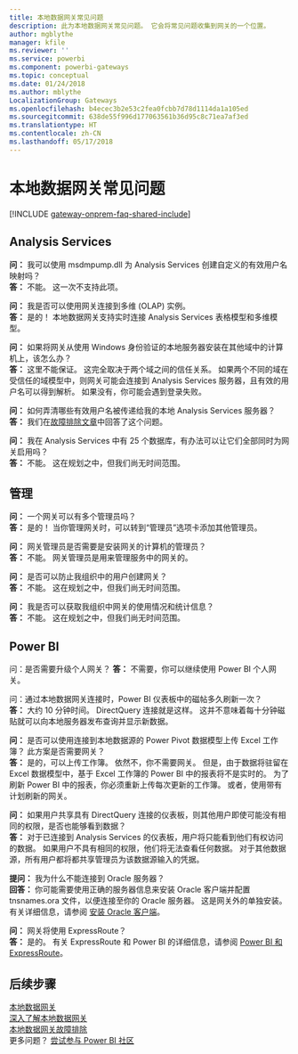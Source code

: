 ```yaml
---
title: 本地数据网关常见问题
description: 此为本地数据网关常见问题。 它会将常见问题收集到网关的一个位置。
author: mgblythe
manager: kfile
ms.reviewer: ''
ms.service: powerbi
ms.component: powerbi-gateways
ms.topic: conceptual
ms.date: 01/24/2018
ms.author: mblythe
LocalizationGroup: Gateways
ms.openlocfilehash: b4ecec3b2e53c2fea0fcbb7d78d1114da1a105ed
ms.sourcegitcommit: 638de55f996d177063561b36d95c8c71ea7af3ed
ms.translationtype: HT
ms.contentlocale: zh-CN
ms.lasthandoff: 05/17/2018
---
```

# <a name="on-premises-data-gateway-faq"></a>本地数据网关常见问题
<!-- Shared FAQ shared Include -->
[!INCLUDE [gateway-onprem-faq-shared-include](./includes/gateway-onprem-faq-shared-include.md)]

## <a name="analysis-services"></a>Analysis Services
**问：** 我可以使用 msdmpump.dll 为 Analysis Services 创建自定义的有效用户名映射吗？  
**答：** 不能。 这一次不支持此项。

**问：** 我是否可以使用网关连接到多维 (OLAP) 实例。  
**答：** 是的！ 本地数据网关支持实时连接 Analysis Services 表格模型和多维模型。

**问：** 如果将网关从使用 Windows 身份验证的本地服务器安装在其他域中的计算机上，该怎么办？  
**答：** 这里不能保证。 这完全取决于两个域之间的信任关系。 如果两个不同的域在受信任的域模型中，则网关可能会连接到 Analysis Services 服务器，且有效的用户名可以得到解析。 如果没有，你可能会遇到登录失败。

**问：** 如何弄清哪些有效用户名被传递给我的本地 Analysis Services 服务器？  
**答：** 我们在[故障排除文章](service-gateway-onprem-tshoot.md)中回答了这个问题。

**问：** 我在 Analysis Services 中有 25 个数据库，有办法可以让它们全部同时为网关启用吗？  
**答：** 不能。 这在规划之中，但我们尚无时间范围。

## <a name="administration"></a>管理
**问：** 一个网关可以有多个管理员吗？  
**答：** 是的！ 当你管理网关时，可以转到“管理员”选项卡添加其他管理员。

**问：** 网关管理员是否需要是安装网关的计算机的管理员？  
**答：** 不能。 网关管理员是用来管理服务中的网关的。

**问：** 是否可以防止我组织中的用户创建网关？  
**答：** 不能。 这在规划之中，但我们尚无时间范围。

**问：** 我是否可以获取我组织中网关的使用情况和统计信息？  
**答：** 不能。 这在规划之中，但我们尚无时间范围。

## <a name="power-bi"></a>Power BI
问：是否需要升级个人网关？
**答：** 不需要，你可以继续使用 Power BI 个人网关。

问：通过本地数据网关连接时，Power BI 仪表板中的磁帖多久刷新一次？  
**答：** 大约 10 分钟时间。 DirectQuery 连接就是这样。 这并不意味着每十分钟磁贴就可以向本地服务器发布查询并显示新数据。

**问：** 是否可以使用连接到本地数据源的 Power Pivot 数据模型上传 Excel 工作簿？ 此方案是否需要网关？  
**答：** 是的，可以上传工作簿。 依然不，你不需要网关。 但是，由于数据将驻留在 Excel 数据模型中，基于 Excel 工作簿的 Power BI 中的报表将不是实时的。 为了刷新 Power BI 中的报表，你必须重新上传每次更新的工作簿。 或者，使用带有计划刷新的网关。

**问：** 如果用户共享具有 DirectQuery 连接的仪表板，则其他用户即使可能没有相同的权限，是否也能够看到数据？  
**答：** 对于已连接到 Analysis Services 的仪表板，用户将只能看到他们有权访问的数据。 如果用户不具有相同的权限，他们将无法查看任何数据。 对于其他数据源，所有用户都将都共享管理员为该数据源输入的凭据。

**提问：** 我为什么不能连接到 Oracle 服务器？  
**回答：** 你可能需要使用正确的服务器信息来安装 Oracle 客户端并配置 tnsnames.ora 文件，以便连接至你的 Oracle 服务器。 这是网关外的单独安装。 有关详细信息，请参阅 [安装 Oracle 客户端](service-gateway-onprem-manage-oracle.md#installing-the-oracle-client)。

**问：** 网关将使用 ExpressRoute？  
**答：** 是的。 有关 ExpressRoute 和 Power BI 的详细信息，请参阅 [Power BI 和 ExpressRoute](service-admin-power-bi-expressroute.md)。

## <a name="next-steps"></a>后续步骤
[本地数据网关](service-gateway-onprem.md)  
[深入了解本地数据网关](service-gateway-onprem-indepth.md)  
[本地数据网关故障排除](service-gateway-onprem-tshoot.md)  
更多问题？ [尝试参与 Power BI 社区](http://community.powerbi.com/)

